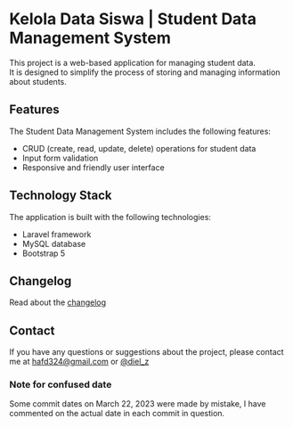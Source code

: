 # Kelola Data Siswa | Student Data Management System
This project is a web-based application for managing student data. 
<br>
It is designed to simplify the process of storing and managing information about students.

## Features
The Student Data Management System includes the following features:

- CRUD (create, read, update, delete) operations for student data
- Input form validation
- Responsive and friendly user interface

## Technology Stack
The application is built with the following technologies:

- Laravel framework
- MySQL database
- Bootstrap 5

## Changelog
Read about the [changelog](https://github.com/dlzcods/kelola-data-siswa/blob/main/CHANGELOG.md)

## Contact
If you have any questions or suggestions about the project, please contact me at [hafd324@gmail.com](mailto:hafd324d@gmail.com) or [@diel_z](https://www.instagram.com/diel_z/?hl=id)

### Note for confused date
Some commit dates on March 22, 2023 were made by mistake, I have commented on the actual date in each commit in question.
